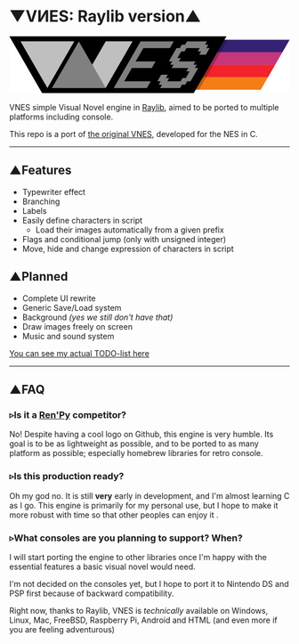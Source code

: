 # ▼VИES: Raylib version▲

![VNES LOGO](VNES_LOGO.png)

VNES simple Visual Novel engine in [Raylib](https://www.raylib.com/), aimed to be ported to multiple platforms including console.

This repo is a port of [the original VNES](https://github.com/NightenDushi/VNES_Engine), developed for the NES in C.

---

## ▲Features

- Typewriter effect
- Branching
- Labels
- Easily define characters in script
  - Load their images automatically from a given prefix
- Flags and conditional jump (only with unsigned integer)
- Move, hide and change expression of characters in script

## ▲Planned

- Complete UI rewrite
- Generic Save/Load system
- Background *(yes we still don't have that)*
- Draw images freely on screen
- Music and sound system

[You can see my actual TODO-list here](todo.md)

---

## ▲FAQ

### ▹Is it a [Ren'Py](https://renpy.org/) competitor? 

No! Despite having a cool logo on Github, this engine is very humble.
Its goal is to be as lightweight as possible, and to be ported to as many platform as possible; especially homebrew libraries for retro console.

### ▹Is this production ready?

Oh my god no. It is still **very** early in development, and I'm almost learning C as I go.
This engine is primarily for my personal use, but I hope to make it more robust with time so that other peoples can enjoy it .

### ▹What consoles are you planning to support? When?

I will start porting the engine to other libraries once I'm happy with the essential features a basic visual novel would need.

I'm not decided on the consoles yet, but I hope to port it to Nintendo DS and PSP first because of backward compatibility.

Right now, thanks to Raylib, VNES is *technically* available on Windows, Linux, Mac, FreeBSD, Raspberry Pi, Android and HTML (and even more if you are feeling adventurous)